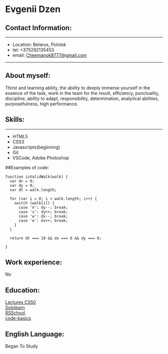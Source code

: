 # Evgenii Dzen
## Contact Information:
---
* Location: Belarus, Polotsk   
* tel: +375292135453 
* email: Cheemanok8777@gmail.com 
---
## About myself:
Thirst and learning ability, the ability to deeply immerse yourself in the essence of the task, work in the team for the result, efficiency, punctuality, discipline, ability to adapt, responsibility, determination, analytical abilities, purposefulness, high performance.

## Skills:
---
* HTML5
* CSS3
* Javascripts(beginning)
* Git
* VSCode, Adobe Photoshop

##Examples of code:
```
function isValidWalk(walk) {
  var dx = 0;
  var dy = 0;
  var dt = walk.length;

  for (var i = 0; i < walk.length; i++) {
    switch (walk[i]) {
      case 'n': dy--; break;
      case 's': dy++; break;
      case 'w': dx--; break;
      case 'e': dx++; break;
    }
  }

  return dt === 10 && dx === 0 && dy === 0;

}
 ```    
## Work experience:
No
## Education:
[Lectures CS50](https://www.youtube.com/channel/UCcabW7890RKJzL968QWEykA) \
[Sololearn](https://www.sololearn.com) \
[RSSchool](https://rs.school/) \
[code-basics](https://code-basics.com)
## English Language: 
Began To Study

